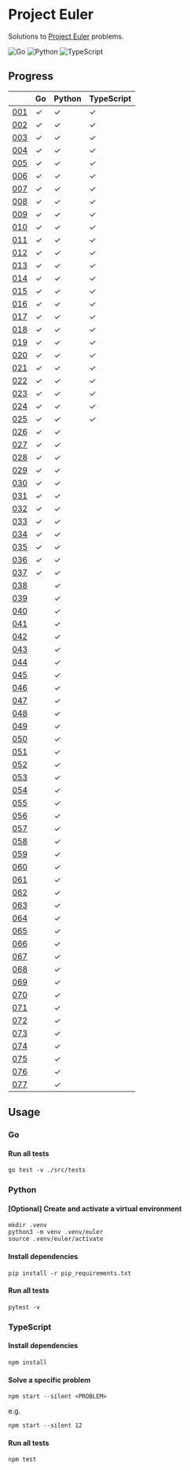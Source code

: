 # Project Euler

Solutions to [Project Euler](https://projecteuler.net) problems.

![Go](https://github.com/sunilbpandey/project-euler/actions/workflows/go.yml/badge.svg)
![Python](https://github.com/sunilbpandey/project-euler/actions/workflows/python.yml/badge.svg)
![TypeScript](https://github.com/sunilbpandey/project-euler/actions/workflows/typescript.yml/badge.svg)

## Progress

|                | Go | Python | TypeScript |
| -------------- | -- | ------ | ---------- |
| [001](src/001) | ✓  | ✓      | ✓          |
| [002](src/002) | ✓  | ✓      | ✓          |
| [003](src/003) | ✓  | ✓      | ✓          |
| [004](src/004) | ✓  | ✓      | ✓          |
| [005](src/005) | ✓  | ✓      | ✓          |
| [006](src/006) | ✓  | ✓      | ✓          |
| [007](src/007) | ✓  | ✓      | ✓          |
| [008](src/008) | ✓  | ✓      | ✓          |
| [009](src/009) | ✓  | ✓      | ✓          |
| [010](src/010) | ✓  | ✓      | ✓          |
| [011](src/011) | ✓  | ✓      | ✓          |
| [012](src/012) | ✓  | ✓      | ✓          |
| [013](src/013) | ✓  | ✓      | ✓          |
| [014](src/014) | ✓  | ✓      | ✓          |
| [015](src/015) | ✓  | ✓      | ✓          |
| [016](src/016) | ✓  | ✓      | ✓          |
| [017](src/017) | ✓  | ✓      | ✓          |
| [018](src/018) | ✓  | ✓      | ✓          |
| [019](src/019) | ✓  | ✓      | ✓          |
| [020](src/020) | ✓  | ✓      | ✓          |
| [021](src/021) | ✓  | ✓      | ✓          |
| [022](src/022) | ✓  | ✓      | ✓          |
| [023](src/023) | ✓  | ✓      | ✓          |
| [024](src/024) | ✓  | ✓      | ✓          |
| [025](src/025) | ✓  | ✓      | ✓          |
| [026](src/026) | ✓  | ✓      |            |
| [027](src/027) | ✓  | ✓      |            |
| [028](src/028) | ✓  | ✓      |            |
| [029](src/029) | ✓  | ✓      |            |
| [030](src/030) | ✓  | ✓      |            |
| [031](src/031) | ✓  | ✓      |            |
| [032](src/032) | ✓  | ✓      |            |
| [033](src/033) | ✓  | ✓      |            |
| [034](src/034) | ✓  | ✓      |            |
| [035](src/035) | ✓  | ✓      |            |
| [036](src/036) | ✓  | ✓      |            |
| [037](src/037) | ✓  | ✓      |            |
| [038](src/038) |    | ✓      |            |
| [039](src/039) |    | ✓      |            |
| [040](src/040) |    | ✓      |            |
| [041](src/041) |    | ✓      |            |
| [042](src/042) |    | ✓      |            |
| [043](src/043) |    | ✓      |            |
| [044](src/044) |    | ✓      |            |
| [045](src/045) |    | ✓      |            |
| [046](src/046) |    | ✓      |            |
| [047](src/047) |    | ✓      |            |
| [048](src/048) |    | ✓      |            |
| [049](src/049) |    | ✓      |            |
| [050](src/050) |    | ✓      |            |
| [051](src/051) |    | ✓      |            |
| [052](src/052) |    | ✓      |            |
| [053](src/053) |    | ✓      |            |
| [054](src/054) |    | ✓      |            |
| [055](src/055) |    | ✓      |            |
| [056](src/056) |    | ✓      |            |
| [057](src/057) |    | ✓      |            |
| [058](src/058) |    | ✓      |            |
| [059](src/059) |    | ✓      |            |
| [060](src/060) |    | ✓      |            |
| [061](src/061) |    | ✓      |            |
| [062](src/062) |    | ✓      |            |
| [063](src/063) |    | ✓      |            |
| [064](src/064) |    | ✓      |            |
| [065](src/065) |    | ✓      |            |
| [066](src/066) |    | ✓      |            |
| [067](src/067) |    | ✓      |            |
| [068](src/068) |    | ✓      |            |
| [069](src/069) |    | ✓      |            |
| [070](src/070) |    | ✓      |            |
| [071](src/071) |    | ✓      |            |
| [072](src/072) |    | ✓      |            |
| [073](src/073) |    | ✓      |            |
| [074](src/074) |    | ✓      |            |
| [075](src/075) |    | ✓      |            |
| [076](src/076) |    | ✓      |            |
| [077](src/077) |    | ✓      |            |

## Usage

### Go

#### Run all tests

```
go test -v ./src/tests
```

### Python

#### [Optional] Create and activate a virtual environment

```
mkdir .venv
python3 -m venv .venv/euler
source .venv/euler/activate
```

#### Install dependencies

```
pip install -r pip_requirements.txt
```

#### Run all tests

```
pytest -v
```

### TypeScript

#### Install dependencies

```
npm install
```

#### Solve a specific problem

```
npm start --silent <PROBLEM>
```

e.g.

```
npm start --silent 12
```

#### Run all tests

```
npm test
```
